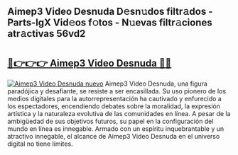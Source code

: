 ## Aimep3 Video Desnuda D𝚎sn𝚞dos filtr𝚊dos - Parts-lgX Vid𝚎os f𝚘tos - N𝚞evas filtr𝚊ciones atr𝚊ctivas 56vd2

# <h2><a href="http://mbci2q.tromn.icu/?c=Aimep3+Video+Desnuda">🔗👉👉👉 Aimep3 Video Desnuda 🔗🔗</a></h2>

[![Aimep3 Video Desnuda nuevo](https://i.imgur.com/pEAQMta.gif)](http://mbci2q.tromn.icu/?c=Aimep3+Video+Desnuda)
Aimep3 Video Desnuda, una figura paradójica y desafiante, se resiste a ser encasillada. Su uso pionero de los medios digitales para la autorrepresentación ha cautivado y enfurecido a los espectadores, encendiendo debates sobre la moralidad, la expresión artística y la naturaleza evolutiva de las comunidades en línea. A pesar de la ambigüedad de sus objetivos futuros, su papel en la configuración del mundo en línea es innegable. Armado con un espíritu inquebrantable y un atractivo innegable, el alcance de Aimep3 Video Desnuda en el universo digital no tiene límites.
